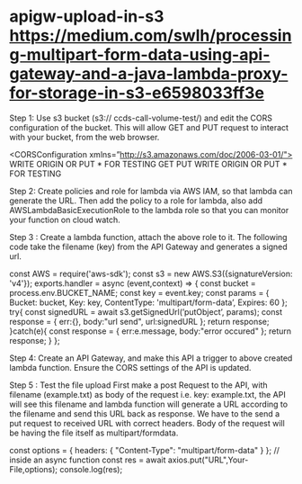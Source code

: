 # apigw-upload-in-s3 https://medium.com/swlh/processing-multipart-form-data-using-api-gateway-and-a-java-lambda-proxy-for-storage-in-s3-e6598033ff3e

Step 1: Use s3 bucket (s3:// ccds-call-volume-test/) and edit the CORS configuration of the bucket. This will allow GET and PUT request to interact with your bucket, from the web browser.

<?xml version=”1.0" encoding=”UTF-8"?>
<CORSConfiguration xmlns=”http://s3.amazonaws.com/doc/2006-03-01/">
<CORSRule>
 <AllowedOrigin>WRITE ORIGIN OR PUT * FOR TESTING</AllowedOrigin>
 <AllowedMethod>GET</AllowedMethod>
 <AllowedMethod>PUT</AllowedMethod>
 <AllowedHeader>WRITE ORIGIN OR PUT * FOR TESTING</AllowedHeader>
</CORSRule>
</CORSConfiguration>

Step 2: Create policies and role for lambda via AWS IAM, so that lambda can generate the URL. Then add the policy to a role for lambda, also add AWSLambdaBasicExecutionRole to the lambda role so that you can monitor your function on cloud watch.

 

Step 3 : Create a lambda function, attach the above role to it. The following code take the filename (key) from the API Gateway and generates a signed url.

const AWS = require('aws-sdk');
const s3 = new AWS.S3({signatureVersion: 'v4'});
exports.handler = async (event,context) => {
  const bucket = process.env.BUCKET_NAME;
  const key = event.key;
  const params = {
    Bucket: bucket,
    Key: key,
    ContentType: 'multipart/form-data’,
    Expires: 60
  };
  try{
    const signedURL = await s3.getSignedUrl(’putObject’, params);
    const response = {
        err:{},
        body:"url send",
        url:signedURL
    };
    return response;
  }catch(e){
        const response = {
        err:e.message,
        body:"error occured"
    };
      return response;
  }
};


Step 4: Create an API Gateway, and make this API a trigger to above created lambda function. Ensure the CORS settings of the API is updated. 

Step 5 : Test the file upload First make a post Request to the API, with filename (example.txt) as body of the request i.e. key: example.txt, the API will see this filename and lambda function will generate a URL according to the filename and send this URL back as response. We have to the send a put request to received URL with correct headers. Body of the request will be having the file itself as multipart/formdata.

const options = {
 headers: {
  "Content-Type": "multipart/form-data"
 }
};
// inside an async function
const res = await axios.put("URL",Your-File,options);
console.log(res);
